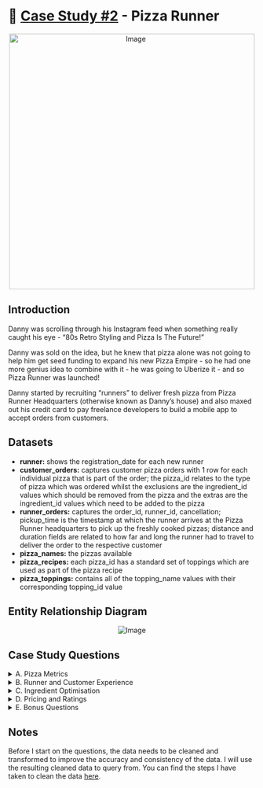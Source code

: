# :pizza: [Case Study #2](https://8weeksqlchallenge.com/case-study-2/) - Pizza Runner
<p align="center"> <img src="https://8weeksqlchallenge.com/images/case-study-designs/2.png" alt="Image" width="500" height="520">

## Introduction
Danny was scrolling through his Instagram feed when something really caught his eye - “80s Retro Styling and Pizza Is The Future!”

Danny was sold on the idea, but he knew that pizza alone was not going to help him get seed funding to expand his new Pizza Empire - so he had one more genius idea to combine with it - he was going to Uberize it - and so Pizza Runner was launched!

Danny started by recruiting “runners” to deliver fresh pizza from Pizza Runner Headquarters (otherwise known as Danny’s house) and also maxed out his credit card to pay freelance developers to build a mobile app to accept orders from customers.
  
## Datasets
  - **runner:** shows the registration_date for each new runner
  - **customer_orders:** captures customer pizza orders with 1 row for each individual pizza that is part of the order; the pizza_id relates to the type of pizza which was ordered whilst the exclusions are the ingredient_id values which should be removed from the pizza and the extras are the ingredient_id values which need to be added to the pizza
  - **runner_orders:** captures the order_id, runner_id, cancellation; pickup_time is the timestamp at which the runner arrives at the Pizza Runner headquarters to pick up the freshly cooked pizzas; distance and duration fields are related to how far and long the runner had to travel to deliver the order to the respective customer
  - **pizza_names:** the pizzas available
  - **pizza_recipes:** each pizza_id has a standard set of toppings which are used as part of the pizza recipe
  - **pizza_toppings:** contains all of the topping_name values with their corresponding topping_id value

## Entity Relationship Diagram  
<p align="center"> <img src="https://user-images.githubusercontent.com/19737483/223602648-af46ce57-76ce-4754-bfd2-cf79829f840c.png" alt="Image">

## Case Study Questions
<details> <summary> A. Pizza Metrics </summary> 
  
  1. How many pizzas were ordered?
  2. How many unique customer orders were made?
  3. How many successful orders were delivered by each runner?
  4. How many of each type of pizza was delivered?
  5. How many Vegetarian and Meatlovers were ordered by each customer?
  6. What was the maximum number of pizzas delivered in a single order?
  7. For each customer, how many delivered pizzas had at least 1 change and how many had no changes?
  8. How many pizzas were delivered that had both exclusions and extras?
  9. What was the total volume of pizzas ordered for each hour of the day?
  10. What was the volume of orders for each day of the week? </details>

<details> <summary> B. Runner and Customer Experience </summary>
  
  1. How many runners signed up for each 1 week period? (i.e. week starts 2021-01-01)
  2. What was the average time in minutes it took for each runner to arrive at the Pizza Runner HQ to pickup the order?
  3. Is there any relationship between the number of pizzas and how long the order takes to prepare?
  4. What was the average distance travelled for each customer?
  5. What was the difference between the longest and shortest delivery times for all orders?
  6. What was the average speed for each runner for each delivery and do you notice any trend for these values?
  7. What is the successful delivery percentage for each runner? </details>

<details> <summary> C. Ingredient Optimisation </summary> 
  
  1. What are the standard ingredients for each pizza?
  2. What was the most commonly added extra?
  3. What was the most common exclusion?
  4. Generate an order item for each record in the customers_orders table in the format of one of the following:
  - Meat Lovers
  - Meat Lovers - Exclude Beef
  - Meat Lovers - Extra Bacon
  - Meat Lovers - Exclude Cheese, Bacon - Extra Mushroom, Peppers
  5. Generate an alphabetically ordered comma separated ingredient list for each pizza order from the customer_orders table and add a 2x in front of any relevant ingredients
  - For example: "Meat Lovers: 2xBacon, Beef, ... , Salami"
  6. What is the total quantity of each ingredient used in all delivered pizzas sorted by most frequent first? </details>

<details> <summary> D. Pricing and Ratings </summary> 
  
  1. If a Meat Lovers pizza costs $12 and Vegetarian costs $10 and there were no charges for changes - how much money has Pizza Runner made so far if there are no delivery fees?
  2. What if there was an additional $1 charge for any pizza extras?
  - Add cheese is $1 extra
  3. The Pizza Runner team now wants to add an additional ratings system that allows customers to rate their runner, how would you design an additional table for this new dataset - generate a schema for this new table and insert your own data for ratings for each successful customer order between 1 to 5.
  4. Using your newly generated table - can you join all of the information together to form a table which has the following information for successful deliveries?
  - customer_id
  - order_id
  - runner_id
  - rating
  - order_time
  - pickup_time
  - Time between order and pickup
  - Delivery duration
  - Average speed
  - Total number of pizzas
  5. If a Meat Lovers pizza was $12 and Vegetarian $10 fixed prices with no cost for extras and each runner is paid $0.30 per kilometre traveled - how much money does Pizza Runner have left over after these deliveries? </details>

<details><summary> E. Bonus Questions </summary> 
  
  1. If Danny wants to expand his range of pizzas - how would this impact the existing data design? Write an INSERT statement to demonstrate what would happen if a new Supreme pizza with all the toppings was added to the Pizza Runner menu? </details>
  
## Notes
Before I start on the questions, the data needs to be cleaned and transformed to improve the accuracy and consistency of the data. I will use the resulting cleaned data to query from. You can find the steps I have taken to clean the data [here](https://github.com/ajchen97/data-analysis-and-visualization-projects/blob/main/8-week-sql-challenge/02_pizza_runner/pizza_runner_data_cleaning.md).
